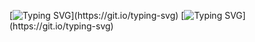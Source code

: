 [![Typing SVG](https://readme-typing-svg.herokuapp.com?font=Barrio&pause=1500&color=C00000&width=435&lines=salt+to+taste+.+.+.)](https://git.io/typing-svg)
[![Typing SVG](https://readme-typing-svg.herokuapp.com?font=Barrio&pause=1500&color=C00000&width=435&lines=salt+for+the+little+hole+in+that+face+.+.+.)](https://git.io/typing-svg)
